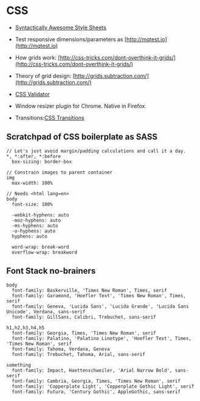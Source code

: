 # CSS

* [Syntactically Awesome Style Sheets](http://sass-lang.com)

* Test responsive dimensions/parameters as [http://mqtest.io](http://mqtest.io)

* How grids work: [http://css-tricks.com/dont-overthink-it-grids/](http://css-tricks.com/dont-overthink-it-grids/)

* Theory of grid design: [http://grids.subtraction.com/](http://grids.subtraction.com/)

* [CSS Validator](http://jigsaw.w3.org/css-validator)

* Window resizer plugin for Chrome. Native in Firefox.

* Transitions:[CSS Transitions](https://css-tricks.com/almanac/properties/t/transition/)



## Scratchpad of CSS boilerplate as SASS
    // Let's just avoid margin/padding calculations and call it a day.
    *, *:after, *:before
      box-sizing: border-box

    // Constrain images to parent container
    img
      max-width: 100%

    // Needs <html lang=en>
    body
      font-size: 100%

      -webkit-hyphens: auto
      -moz-hyphens: auto
      -ms-hyphens: auto
      -o-hyphens: auto
      hyphens: auto

      word-wrap: break-word
      overflow-wrap: breakword


## Font Stack no-brainers

    body
      font-family: Baskerville, 'Times New Roman', Times, serif
      font-family: Garamond, 'Hoefler Text', 'Times New Roman', Times, serif
      font-family: Geneva, 'Lucida Sans', 'Lucida Grande', 'Lucida Sans Unicode', Verdana, sans-serif
      font-family: GillSans, Calibri, Trebuchet, sans-serif

    h1,h2,h3,h4,h5
      font-family: Georgia, Times, 'Times New Roman', serif
      font-family: Palatino, 'Palatino Linotype', 'Hoefler Text', Times, 'Times New Roman', serif
      font-family: Tahoma, Verdana, Geneva
      font-family: Trebuchet, Tahoma, Arial, sans-serif

    something
      font-family: Impact, Haettenschweiler, 'Arial Narrow Bold', sans-serif
      font-family: Cambria, Georgia, Times, 'Times New Roman', serif
      font-family: 'Copperplate Light', 'Copperplate Gothic Light', serif
      font-family: Futura, 'Century Gothic', AppleGothic, sans-serif
